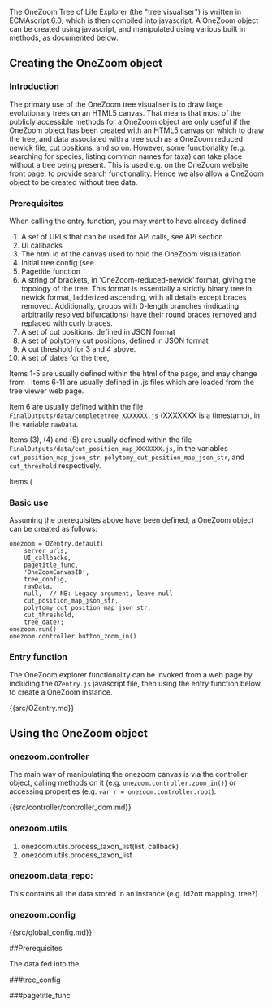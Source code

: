 
The OneZoom Tree of Life Explorer (the "tree visualiser") is written in ECMAscript 6.0, which is then compiled into javascript. A OneZoom object can be created using javascript, and manipulated using various built in methods, as documented below.

## Creating the OneZoom object

### Introduction

The primary use of the OneZoom tree visualiser is to draw large evolutionary trees on an HTML5 canvas. That means that most of the publicly accessible methods for a OneZoom object are only useful if the OneZoom object has been created with an HTML5 canvas on which to draw the tree, and data associated with a tree such as a OneZoom reduced newick file, cut positions, and so on. However, some functionality (e.g. searching for species, listing common names for taxa) can take place without a tree being present. This is used e.g. on the OneZoom website front page, to provide search functionality. Hence we also allow a OneZoom object to be created without tree data.

### Prerequisites

When calling the entry function, you may want to have already defined

1. A set of URLs that can be used for API calls, see API section
2. UI callbacks
3. The html id of the canvas used to hold the OneZoom visualization
4. Initial tree config (see 
5. Pagetitle function
6. A string of brackets, in 'OneZoom-reduced-newick' format, giving the topology of the tree. This format is essentially a strictly binary tree in newick format, ladderized ascending, with all details except braces removed. Additionally, groups with 0-length branches (indicating arbitrarily resolved bifurcations) have their round braces removed and replaced with curly braces.
7. A set of cut positions, defined in JSON format
8. A set of polytomy cut positions, defined in JSON format
9. A cut threshold for 3 and 4 above.
10. A set of dates for the tree, 

Items 1-5 are usually defined within the html of the page, and may change from . Items 6-11 are usually defined in .js files which are loaded from the tree viewer web page. 


Item 6 are usually defined within the file `FinalOutputs/data/completetree_XXXXXXX.js` (XXXXXXX is a timestamp), in the variable `rawData`.

Items (3), (4) and (5) are usually defined within the file `FinalOutputs/data/cut_position_map_XXXXXXX.js`, in the variables `cut_position_map_json_str`, `polytomy_cut_position_map_json_str`, and `cut_threshold` respectively.

Items (

### Basic use

Assuming the prerequisites above have been defined, a OneZoom object can be created as follows:

```
onezoom = OZentry.default(
	server_urls, 
	UI_callbacks, 
	pagetitle_func,
	'OneZoomCanvasID', 
	tree_config, 
	rawData, 
	null,  // NB: Legacy argument, leave null
	cut_position_map_json_str, 
	polytomy_cut_position_map_json_str, 
	cut_threshold,
	tree_date);
onezoom.run()
onezoom.controller.button_zoom_in()
```

### Entry function

The OneZoom explorer functionality can be invoked from a web page by including the `OZentry.js` javascript file, then using the entry function below to create a OneZoom instance.

{{src/OZentry.md}}


## Using the OneZoom object

### onezoom.controller

The main way of manipulating the onezoom canvas is via the controller object, calling methods on it (e.g. `onezoom.controller.zoom_in()`) or accessing properties (e.g. `var r = onezoom.controller.root`).

{{src/controller/controller_dom.md}}

### onezoom.utils

1. onezoom.utils.process_taxon_list(list, callback)
2. onezoom.utils.process_taxon_list


### onezoom.data_repo:

This contains all the data stored in an instance (e.g. id2ott mapping, tree?)

### onezoom.config
{{src/global_config.md}}

##Prerequisites

The data fed into the 

###tree_config

###pagetitle_func

